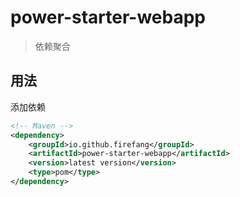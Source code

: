 # power-starter-webapp

> 依赖聚合

## 用法

 添加依赖
 
```xml
<!-- Maven -->
<dependency>
    <groupId>io.github.firefang</groupId>
    <artifactId>power-starter-webapp</artifactId>
    <version>latest version</version>
    <type>pom</type>
</dependency>
```
